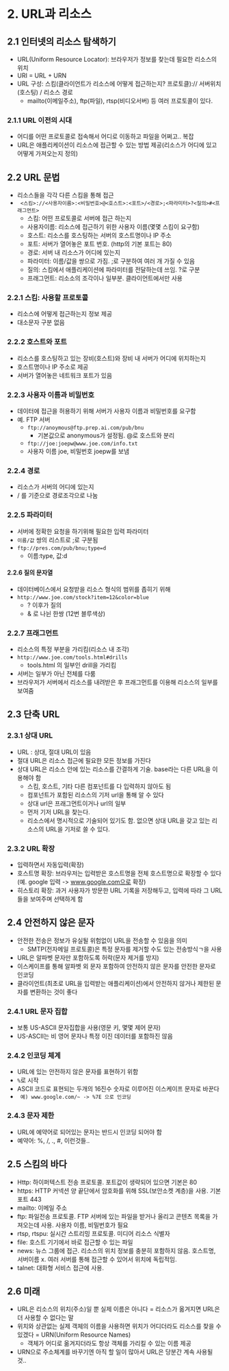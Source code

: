 # 2. URL과 리소스

## 2.1 인터넷의 리소스 탐색하기
- URL(Uniform Resource Locator): 브라우저가 정보를 찾는데 필요한 리소스의 위치
- URI = URL + URN
- URL 구성: 스킴(클라이언트가 리소스에 어떻게 접근하는지? 프로토클):// 서버위치(호스팅) / 리소스 경로
    - mailto(이메일주소), ftp(파일), rtsp(비디오서버) 등 여러 프로토콜이 있다.
    
### 2.1.1 URL 이전의 시대
- 어디를 어떤 프로토콜로 접속해서 어디로 이동하고 파일을 어쩌고.. 복잡
- URL은 애플리케이션이 리소스에 접근할 수 있는 방법 제공(리소스가 어디에 있고 어떻게 가져오는지 정의)

## 2.2 URL 문법
- 리소스들을 각각 다른 스킴을 통해 접근
- ``` <스킴>://<사용자이름>:<비밀번호>@<호스트>:<포트>/<경로>;<파라미터>?<질의>#<프래그먼트>```
    - 스킴: 어떤 프로토콜로 서버에 접근 하는지
    - 사용자이름: 리소스에 접근하기 위한 사용자 이름(몇몇 스킴이 요구함)
    - 호스트: 리소스를 호스팅하는 서버의 호스트명이나 IP 주소
    - 포트: 서버가 열어놓은 포트 번호. (http의 기본 포트는 80)
    - 경로: 서버 내 리소스가 어디에 있는지
    - 파라미터: 이름/값을 쌍으로 가짐. ;로 구분하여 여러 개 가질 수 있음
    - 질의: 스킴에서 애플리케이션에 파라미터를 전달하는데 쓰임. ?로 구분
    - 프래그먼트: 리소소의 조각이나 일부분. 클라이언트에서만 사용

### 2.2.1 스킴: 사용할 프로토콜
- 리소스에 어떻게 접근하는지 정보 제공
- 대소문자 구분 없음 

### 2.2.2 호스트와 포트
- 리소스를 호스팅하고 있는 장비(호스트)와 장비 내 서버가 어디에 위치하는지
- 호스트명이나 IP 주소로 제공
- 서버가 열어놓은 네트워크 포트가 있음

### 2.2.3 사용자 이름과 비밀번호
- 데이터에 접근을 허용하기 위해 서버가 사용자 이름과 비밀번호를 요구함
- 예. FTP 서버
    - ```ftp://anoymous@ftp.prep.ai.com/pub/bnu```
        - 기본값으로 anonymous가 설정됨. @로 호스트와 분리
    - ```ftp://joe:joepw@www.joe.com/info.txt```
    - 사용자 이름 joe, 비밀번호 joepw를 보냄
    
### 2.2.4 경로
- 리소스가 서버의 어디에 있는지
- / 를 기준으로 경로조각으로 나눔

### 2.2.5 파라미터
- 서버에 정확한 요청을 하기위해 필요한 입력 파라미터
- ```이름/값``` 쌍의 리스트로 ;로 구분됨
- ```ftp://pres.com/pub/bnu;type=d``` 
    - 이름:type, 값:d

#### 2.2.6 질의 문자열
- 데이터베이스에서 요청받을 리소스 형식의 범위를 좁히기 위해
- ```http://www.joe.com/stock?item=12&color=blue```
    - ? 이후가 질의
    - & 로 나뉜 한쌍 (12번 블루색상)
    
### 2.2.7 프래그먼트
- 리소스의 특정 부분을 가리킴(리소스 내 조각)
- ```http://www.joe.com/tools.html#drills```
    -  tools.html 의 일부인 drill을 가리킴
- 서버는 일부가 아닌 전체를 다룸
- 브라우저가 서버에서 리소스를 내려받은 후 프래그먼트를 이용해 리소스의 일부를 보여줌

## 2.3  단축 URL
### 2.3.1 상대 URL
- URL : 상대, 절대 URL이 있음 
- 절대 URL은 리소스 접근에 필요한 모든 정보를 가진다 
- 상대 URL은 리소스 안에 있는 리소스를 간결하게 기술. base라는 다른 URL을 이용해야 함
    - 스킴, 호스트, 기타 다른 컴포넌트를 다 입력하지 않아도 됨
    - 컴포넌트가 포함된 리소스의 기저 url을 통해 알 수 있다
    - 상대 url은 프래그먼트이거나 url의 일부
    - 먼저 기저 URL을 찾는다. 
    - 리소스에서 명시적으로 기술되어 있기도 함. 없으면 상대 URL을 갖고 있는 리소스의 URL을 기저로 쓸 수 있다.

### 2.3.2 URL 확장
- 입력하면서 자동입력(확장)
- 호스트명 확장: 브라우저는 입력받은 호스트명을 전체 호스트명으로 확장할 수 있다(예. google 입력 -> www.google.com으로 확장)
- 히스토리 확장: 과거 사용자가 방문한 URL 기록을 저장해두고, 입력에 따라 그 URL들을 보여주며 선택하게 함

## 2.4  안전하지 않은 문자
- 안전한 전송은 정보가 유실될 위험없이 URL을 전송할 수 있음을 의미
    - SMTP(전자메일 프로토콜)은 특정 문자를 제거할 수도 있는 전송방식ㄱ을 사용
- URL은 알파벳 문자만 포함하도록 허락(문자 제거를 방지)
- 이스케이프를 통해 알파벳 외 문자 포함하여 안전하지 않은 문자를 안전한 문자로 인코딩
- 클라이언트(최초로 URL을 입력받는 애플리케이션)에서 안전하지 않거나 제한된 문자를 변환하는 것이 좋다


### 2.4.1 URL 문자 집합
- 보통 US-ASCII 문자집합을 사용(영문 키, 몇몇 제어 문자)
- US-ASCII는 비 영어 문자나 특정 이진 데이터를 포함하진 않음

### 2.4.2 인코딩 체계
- URL에 있는 안전하지 않은 문자를 표현하기 위함
- ```%```로 시작
-  ASCII 코드로 표현되는 두개의 16진수 숫자로 이루어진 이스케이프 문자로 바꾼다
- ``` 예) www.google.com/~ -> %7E 으로 인코딩```

### 2.4.3 문자 제한
- URL에 예약어로 되어있는 문자는 반드시 인코딩 되어야 함
- 예약어: %, /, ., #, 이런것들..

## 2.5 스킴의 바다
- Http: 하이퍼텍스트 전송 프로토콜. 포트값이 생략되어 있으면 기본은 80
- https: HTTP 커넥션 양 끝단에서 암호화를 위해 SSL(보안소켓 계층)을 사용. 기본 포트 443
- mailto: 이메일 주소
- ftp: 파일전송 프로토콜. FTP 서버에 있는 파일을 받거나 올리고 콘텐츠 목록을 가져오는데 사용. 사용자 이름, 비밀번호가 필요
- rtsp, rtspu: 실시간 스트리밍 프로토콜. 미디어 리소스 식별자
- file: 호스트 기기에서 바로 접근할 수 있는 파일 
- news: 뉴스 그룹에 접근. 리소스의 위치 정보를 충분히 포함하지 않음. 호스트명, 서버이름 x. 여러 서버를 통해 접근할 수 있어서 위치에 독립적임.
- talnet: 대화형 서비스 접근에 사용. 

## 2.6 미래
- URL은 리소스의 위치(주소)일 뿐 실제 이름은 아니다 = 리소스가 옮겨지면 URL은 더 사용할 수 없다는 말
- 위치와 상관없는 실제 객체의 이름을 사용하면 위치가 어디더라도 리소스를 찾을 수 있겠다 = URN(Uniform Resource Names)
    - 객체가 어디로 옮겨지더라도 항상 객체를 가리킬 수 있는 이름 제공
- URN으로 주소체계를 바꾸기엔 아직 할 일이 많아서 URL은 당분간 계속 사용될 것..
